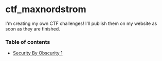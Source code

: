 # ctf_maxnordstrom
I'm creating my own CTF challenges! I'll publish them on my website as soon as they are finished.

### Table of contents

- [Security By Obscurity 1](https://github.com/maxnordstrom/ctf_maxnordstrom/tree/main/security_by_obscurity_1)
